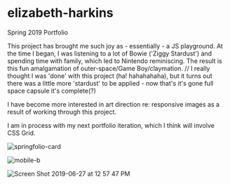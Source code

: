# elizabeth-harkins
Spring 2019 Portfolio

This project has brought me such joy as - essentially - a JS playground. At the time I began, I was listening to a lot of Bowie ('Ziggy Stardust') and spending time with family, which led to Nintendo reminiscing. The result is this fun amalgamation of outer-space/Game Boy/claymation. // I really thought I was 'done' with this project (ha! hahahahaha), but it turns out there was a little more 'stardust' to be applied - now that's it's gone full space capsule it's complete(?)

I have become more interested in art direction re: responsive images as a result of working through this project.

I am in process with my next portfolio iteration, which I think will involve CSS Grid.


![springfolio-card](https://user-images.githubusercontent.com/44883733/54650067-0cf40280-4a83-11e9-9aad-2782b43f5767.png)

![mobile-b](https://user-images.githubusercontent.com/44883733/60038660-f1505780-9682-11e9-8b6f-22cc2a505999.png)

![Screen Shot 2019-06-27 at 12 57 47 PM](https://user-images.githubusercontent.com/44883733/60285702-1f7ca400-98dc-11e9-976e-08af7b4acb97.png)
